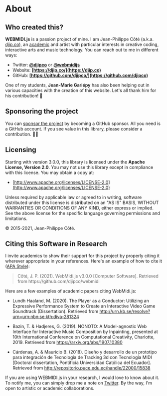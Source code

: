 # About

## Who created this?

**WEBMIDI.js** is a passion project of mine. I am Jean-Philippe Côté (a.k.a. 
[djip.co](https://djip.co)), an 
[academic](https://www.cegepmontpetit.ca/cegep/recherche/professeurs-chercheurs/jean-philippe-cote) 
and artist with particular interests in creative coding, interactive arts and music technology. You 
can reach out to me in different ways:

* Twitter: **[@djipco](https://twitter.com/djipco)** or **[@webmidijs](https://twitter.com/webmidijs)**
* Website: **[https://djip.co/](https://djip.co)**
* GitHub: **[https://github.com/djipco/](https://github.com/djipco)**

One of my students, **Jean-Marie Gariépy** has also been helping out in various capacities with the
creation of this website. Let's all thank him for his contribution! 👏

## Sponsoring the project

You can [sponsor the project](https://github.com/sponsors/djipco/) by becoming a GitHub sponsor. All
you need is a GitHub account. If you see value in this library, please consider a contribution. 🙏🏻

## Licensing

Starting with version 3.0.0, this library is licensed under the **Apache License, Version 2.0**. You
may not use this library except in compliance with this license. You may obtain a copy at:

  * [http://www.apache.org/licenses/LICENSE-2.0](http://www.apache.org/licenses/LICENSE-2.0)

Unless required by applicable law or agreed to in writing, software distributed under this license
is distributed on an "AS IS" BASIS, WITHOUT WARRANTIES OR CONDITIONS OF ANY KIND, either express or
implied. See the above license for the specific language governing permissions and limitations.

© 2015-2021, Jean-Philippe Côté.

## Citing this Software in Research

I invite academics to show their support for this project by properly citing it wherever appropriate
in your references. Here's an example of how to cite it ([APA Style](https://apastyle.apa.org/)):

> Côté, J. P. (2021). WebMidi.js v3.0.0 [Computer Software]. Retrieved from 
> https​://github.com/djipco/webmidi

Here are a few examples of academic papers citing WebMidi.js:

* Lundh Haaland, M. (2020). The Player as a Conductor: Utilizing an Expressive Performance
  System to Create an Interactive Video Game Soundtrack (Dissertation). Retrieved from
  http://urn.kb.se/resolve?urn=urn:nbn:se:kth:diva-281324

* Bazin, T. & Hadjeres, G. (2019). NONOTO: A Model-agnostic Web Interface for Interactive
  Music Composition by Inpainting, presented at 10th International Conference on Computational
  Creativity, Charlotte, 2019. Retrieved from https://arxiv.org/abs/1907.10380

* Cárdenas, A. & Mauricio B. (2018). Diseño y desarrollo de un prototipo para integración de
  Tecnología de Tracking 3d con Tecnología MIDI [Doctoral dissertation, Pontificia Universidad
  Católica del Ecuador]. Retrieved from http://repositorio.puce.edu.ec/handle/22000/15838

If you are using WEBMIDI.js in your research, I would love to know about it. To notify me, you can 
simply drop me a note on [Twitter](https://twitter.com/djipco). By the way, I'm open to artistic
or academic collaborations.
